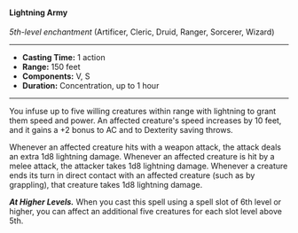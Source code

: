 #### Lightning Army
*5th-level enchantment* (Artificer, Cleric, Druid, Ranger, Sorcerer, Wizard)
___
- **Casting Time:** 1 action
- **Range:** 150 feet
- **Components:** V, S
- **Duration:** Concentration, up to 1 hour
---
You infuse up to five willing creatures within 
range with lightning to grant them speed and 
power. An affected creature's speed increases by 10 
feet, and it gains a +2 bonus to AC and to Dexterity 
saving throws.

Whenever an affected creature hits with a weapon
attack, the attack deals an extra 1d8 lightning 
damage. Whenever an affected creature is hit by a 
melee attack, the attacker takes 1d8 lightning 
damage. Whenever a creature ends its turn in direct 
contact with an affected creature (such as by 
grappling), that creature takes 1d8 lightning damage.

***At Higher Levels.*** When you cast this spell using a 
spell slot of 6th level or higher, you can affect an 
additional five creatures for each slot level above 5th.

